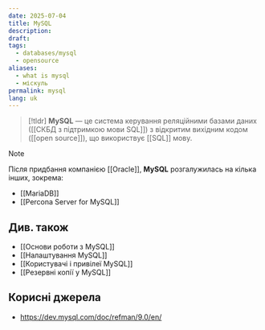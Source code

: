 ```yaml
---
date: 2025-07-04
title: MySQL
description: 
draft: 
tags:
  - databases/mysql
  - opensource
aliases:
  - what is mysql
  - міскуль
permalink: mysql
lang: uk
---
```


> [!tldr]
> **MySQL** — це система керування реляційними базами даних ([[СКБД з підтримкою мови SQL]]) з відкритим вихідним кодом ([[open source]]), що використвує [[SQL]] мову.

> [!note] 
> Після придбання компанією [[Oracle]], **MySQL** розгалужилась на кілька інших, зокрема:
> - [[MariaDB]]
> - [[Percona Server for MySQL]]

## Див. також

- [[Основи роботи з MySQL]]
- [[Налаштування MySQL]]
- [[Користувачі і привілеї MySQL]]
- [[Резервні копії у MySQL]]

## Корисні джерела

- https://dev.mysql.com/doc/refman/9.0/en/